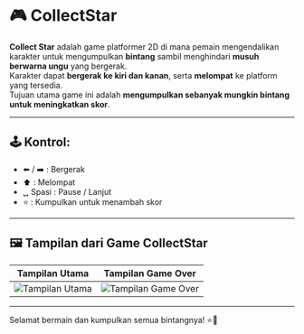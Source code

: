 # 🎮 CollectStar

**Collect Star** adalah game platformer 2D di mana pemain mengendalikan karakter untuk mengumpulkan **bintang** sambil menghindari **musuh berwarna ungu** yang bergerak.  
Karakter dapat **bergerak ke kiri dan kanan**, serta **melompat** ke platform yang tersedia.  
Tujuan utama game ini adalah **mengumpulkan sebanyak mungkin bintang untuk meningkatkan skor**.

---

## 🕹️ Kontrol:

- ⬅️ / ➡️ : Bergerak
- ⬆️ : Melompat
- ␣ Spasi : Pause / Lanjut
- ⭐ : Kumpulkan untuk menambah skor

---

## 🖼️ Tampilan dari Game CollectStar

| Tampilan Utama | Tampilan Game Over |
|----------------|--------------------|
| ![Tampilan Utama](https://github.com/user-attachments/assets/39379b55-4f80-4e61-a1f1-e6b93870d001) | ![Tampilan Game Over](https://github.com/user-attachments/assets/76843230-c550-4912-842a-5528722fb3c6) |

---

Selamat bermain dan kumpulkan semua bintangnya! ⭐🎉
